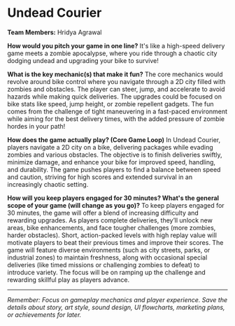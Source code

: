 # Undead Courier

**Team Members:** Hridya Agrawal

**How would you pitch your game in one line?**
It's like a high-speed delivery game meets a zombie apocalypse, where you ride through a chaotic city dodging undead and upgrading your bike to survive!

**What is the key mechanic(s) that make it fun?**
The core mechanics would revolve around bike control where you navigate through a 2D city filled with zombies and obstacles. The player can steer, jump, and accelerate to avoid hazards while making quick deliveries. The upgrades could be focused on bike stats like speed, jump height, or zombie repellent gadgets. The fun comes from the challenge of tight maneuvering in a fast-paced environment while aiming for the best delivery times, with the added pressure of zombie hordes in your path!

**How does the game actually play? (Core Game Loop)**
In Undead Courier, players navigate a 2D city on a bike, delivering packages while evading zombies and various obstacles. The objective is to finish deliveries swiftly, minimize damage, and enhance your bike for improved speed, handling, and durability. The game pushes players to find a balance between speed and caution, striving for high scores and extended survival in an increasingly chaotic setting.

**How will you keep players engaged for 30 minutes? What's the general scope of your game (will change as you go)?**
To keep players engaged for 30 minutes, the game will offer a blend of increasing difficulty and rewarding upgrades. As players complete deliveries, they’ll unlock new areas, bike enhancements, and face tougher challenges (more zombies, harder obstacles). Short, action-packed levels with high replay value will motivate players to beat their previous times and improve their scores. The game will feature diverse environments (such as city streets, parks, or industrial zones) to maintain freshness, along with occasional special deliveries (like timed missions or challenging zombies to defeat) to introduce variety. The focus will be on ramping up the challenge and rewarding skillful play as players advance.

---
*Remember: Focus on gameplay mechanics and player experience. Save the details about story, art style, sound design, UI flowcharts, marketing plans, or achievements for later.*
